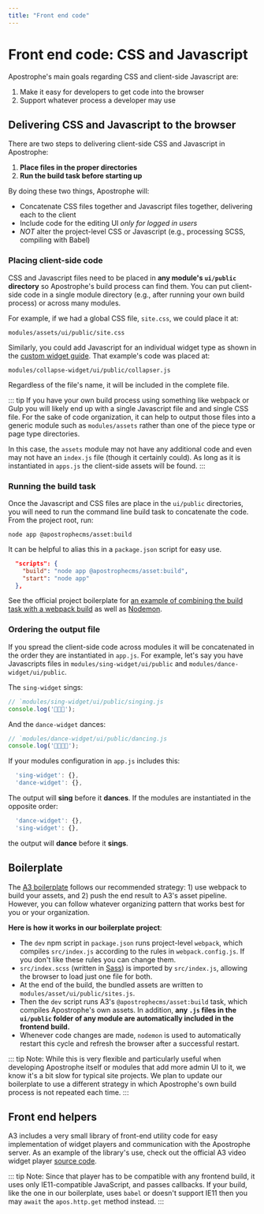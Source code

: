 ```yaml
---
title: "Front end code"
---
```


# Front end code: CSS and Javascript

Apostrophe's main goals regarding CSS and client-side Javascript are:

1. Make it easy for developers to get code into the browser
2. Support whatever process a developer may use



## Delivering CSS and Javascript to the browser

There are two steps to delivering client-side CSS and Javascript in Apostrophe:

1. **Place files in the proper directories**
2. **Run the build task before starting up**

By doing these two things, Apostrophe will:

- Concatenate CSS files together and Javascript files together, delivering each to the client
- Include code for the editing UI *only for logged in users*
- *NOT* alter the project-level CSS or Javascript (e.g., processing SCSS, compiling with Babel)

### Placing client-side code

CSS and Javascript files need to be placed in **any module's `ui/public` directory** so Apostrophe's build process can find them. You can put client-side code in a single module directory (e.g., after running your own build process) or across many modules.

For example, if we had a global CSS file, `site.css`, we could place it at:

```
modules/assets/ui/public/site.css
```

Similarly, you could add Javascript for an individual widget type as shown in the [custom widget guide](/guide/areas-and-widgets/custom-widgets.md#client-side-javascript-for-widgets). That example's code was placed at:

```
modules/collapse-widget/ui/public/collapser.js
```

Regardless of the file's name, it will be included in the complete file.

::: tip
If you have your own build process using something like webpack or Gulp you will likely end up with a single Javascript file and and single CSS file. For the sake of code organization, it can help to output those files into a generic module such as `modules/assets` rather than one of the piece type or page type directories.

In this case, the `assets` module may not have any additional code and even may not have an `index.js` file (though it certainly could). As long as it is instantiated in `apps.js` the client-side assets will be found.
:::

### Running the build task

Once the Javascript and CSS files are place in the `ui/public` directories, you will need to run the command line build task to concatenate the code. From the project root, run:

```
node app @apostrophecms/asset:build
```

It can be helpful to alias this in a `package.json` script for easy use.

```json
  "scripts": {
    "build": "node app @apostrophecms/asset:build",
    "start": "node app"
  },
```

See the official project boilerplate for [an example of combining the build task with a webpack build](https://github.com/apostrophecms/a3-boilerplate/blob/main/package.json) as well as [Nodemon](https://nodemon.io/).

### Ordering the output file

If you spread the client-side code across modules it will be concatenated in the order they are instantiated in `app.js`. For example, let's say you have Javascripts files in `modules/sing-widget/ui/public` and `modules/dance-widget/ui/public`.

The `sing-widget` sings:

```javascript
// `modules/sing-widget/ui/public/singing.js
console.log('🧑‍🎤🎶');
```

And the `dance-widget` dances:

```javascript
// `modules/dance-widget/ui/public/dancing.js
console.log('🕺🏻💃🏾');
```

If your modules configuration in `app.js` includes this:

```javascript
  'sing-widget': {},
  'dance-widget': {},
```

The output will **sing** before it **dances**. If the modules are instantiated in the opposite order:

```javascript
  'dance-widget': {},
  'sing-widget': {},
```

the output will **dance** before it **sings**.

## Boilerplate

The [A3 boilerplate](https://github.com/apostrophecms/a3-boilerplate/) follows our recommended strategy: 1) use webpack to build your assets, and 2) push the end result to A3's asset pipeline. However, you can follow whatever organizing pattern that works best for you or your organization.

**Here is how it works in our boilerplate project**:

-  The `dev` npm script in `package.json` runs project-level `webpack`, which compiles `src/index.js` according to the rules in `webpack.config.js`. If you don't like these rules you can change them.
-  `src/index.scss` (written in [Sass](https://sass-lang.com/)) is imported by `src/index.js`, allowing the browser to load just one file for both.
-  At the end of the build, the bundled assets are written to `modules/asset/ui/public/sites.js`.
-  Then the `dev` script runs A3's `@apostrophecms/asset:build` task, which compiles Apostrophe's own assets. In addition, **any `.js` files in the `ui/public` folder of any module are automatically included in the frontend build.**
- Whenever code changes are made, `nodemon` is used to automatically restart this cycle and refresh the browser after a successful restart.

::: tip Note:
While this is very flexible and particularly useful when developing Apostrophe itself or modules that add more admin UI to it, we know it's a bit slow for typical site projects. We plan to update our boilerplate to use a different strategy in which Apostrophe's own build process is not repeated each time.
:::

## Front end helpers

A3 includes a very small library of front-end utility code for easy implementation of widget players and communication with the Apostrophe server. As an example of the library's use, check out the official A3 video widget player [source code](https://github.com/apostrophecms/apostrophe/blob/3.0/modules/%40apostrophecms/util/ui/public/video.js).

::: tip Note:
Since that player has to be compatible with any frontend build, it uses only IE11-compatible JavaScript, and passes callbacks. If your build, like the one in our boilerplate, uses `babel` or doesn't support IE11 then you may `await` the `apos.http.get` method instead.
:::